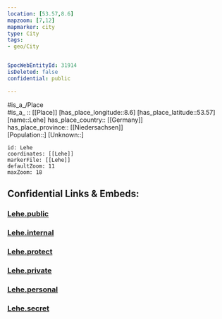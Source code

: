 ```yaml
---
location: [53.57,8.6] 
mapzoom: [7,12] 
mapmarker: city 
type: City
tags:
- geo/City


SpocWebEntityId: 31914
isDeleted: false
confidential: public

---
```

#is_a_/Place  
#is_a_ :: [[Place]] 
[has_place_longitude::8.6] 
[has_place_latitude::53.57] 
[name::Lehe] 
has_place_country:: [[Germany]]  
has_place_province:: [[Niedersachsen]]  
[Population::] 
[Unknown::] 


```leaflet
id: Lehe
coordinates: [[Lehe]] 
markerFile: [[Lehe]] 
defaultZoom: 11 
maxZoom: 18
```


## Confidential Links & Embeds: 

### [Lehe.public](/_public/\Earth\Continent\Europe\Europe~Central\Germany\Germany~West\State~Bremen\cities~Bremen\Bremerhaven\boroughs~BremerhavenLehe.public.md) 

### [Lehe.internal](/_internal/\Earth\Continent\Europe\Europe~Central\Germany\Germany~West\State~Bremen\cities~Bremen\Bremerhaven\boroughs~BremerhavenLehe.internal.md) 

### [Lehe.protect](/_protect/\Earth\Continent\Europe\Europe~Central\Germany\Germany~West\State~Bremen\cities~Bremen\Bremerhaven\boroughs~BremerhavenLehe.protect.md) 

### [Lehe.private](/_private/\Earth\Continent\Europe\Europe~Central\Germany\Germany~West\State~Bremen\cities~Bremen\Bremerhaven\boroughs~BremerhavenLehe.private.md) 

### [Lehe.personal](/_personal/\Earth\Continent\Europe\Europe~Central\Germany\Germany~West\State~Bremen\cities~Bremen\Bremerhaven\boroughs~BremerhavenLehe.personal.md) 

### [Lehe.secret](/_secret/\Earth\Continent\Europe\Europe~Central\Germany\Germany~West\State~Bremen\cities~Bremen\Bremerhaven\boroughs~BremerhavenLehe.secret.md)

